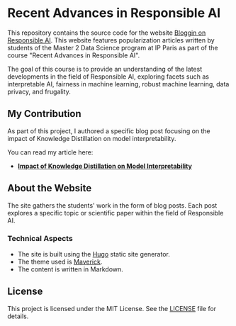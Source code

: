 # Recent Advances in Responsible AI

This repository contains the source code for the website [Bloggin on Responsible AI](https://responsible-ai-datascience-ipParis.github.io/). This website features popularization articles written by students of the Master 2 Data Science program at IP Paris as part of the course "Recent Advances in Responsible AI".

The goal of this course is to provide an understanding of the latest developments in the field of Responsible AI, exploring facets such as interpretable AI, fairness in machine learning, robust machine learning, data privacy, and frugality.

## My Contribution

As part of this project, I authored a specific blog post focusing on the impact of Knowledge Distillation on model interpretability.

You can read my article here:

*   **[Impact of Knowledge Distillation on Model Interpretability](https://responsible-ai-datascience-ipparis.github.io/posts/impact-knowledge-distillation-model-interpretability/)**

## About the Website

The site gathers the students' work in the form of blog posts. Each post explores a specific topic or scientific paper within the field of Responsible AI.

### Technical Aspects

*   The site is built using the [Hugo](https://gohugo.io/) static site generator.
*   The theme used is [Maverick](https://github.com/RobertLord/hugo-theme-maverick).
*   The content is written in Markdown.

## License

This project is licensed under the MIT License. See the [LICENSE](LICENSE) file for details.
